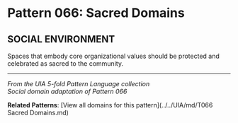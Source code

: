 # Pattern 066: Sacred Domains

## SOCIAL ENVIRONMENT

Spaces that embody core organizational values should be protected and celebrated as sacred to the community.

---

*From the UIA 5-fold Pattern Language collection*  
*Social domain adaptation of Pattern 066*

**Related Patterns**: [View all domains for this pattern](../../UIA/md/T066 Sacred Domains.md)